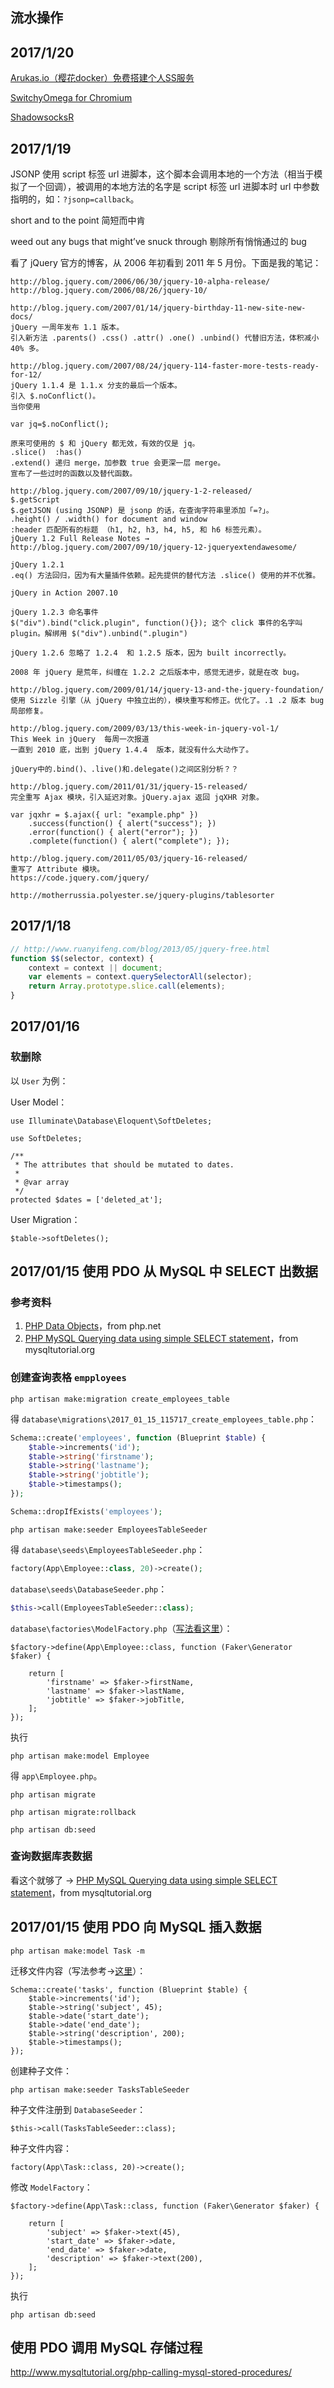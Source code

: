 ## 流水操作

## 2017/1/20

[Arukas.io（樱花docker）免费搭建个人SS服务](http://www.iqcni.com/other/12.html)

[SwitchyOmega for Chromium](/FelisCatus/SwitchyOmega/releases)

[ShadowsocksR](/shadowsocksr/shadowsocksr-csharp/releases)

## 2017/1/19

JSONP 使用 script 标签 url 进脚本，这个脚本会调用本地的一个方法（相当于模拟了一个回调），被调用的本地方法的名字是 script 标签 url 进脚本时 url 中参数指明的，如：`?jsonp=callback`。

short and to the point 简短而中肯

weed out any bugs that might’ve snuck through 剔除所有悄悄通过的 bug

看了 jQuery 官方的博客，从 2006 年初看到 2011 年 5 月份。下面是我的笔记：

```
http://blog.jquery.com/2006/06/30/jquery-10-alpha-release/
http://blog.jquery.com/2006/08/26/jquery-10/

http://blog.jquery.com/2007/01/14/jquery-birthday-11-new-site-new-docs/
jQuery 一周年发布 1.1 版本。
引入新方法 .parents() .css() .attr() .one() .unbind() 代替旧方法，体积减小 40% 多。

http://blog.jquery.com/2007/08/24/jquery-114-faster-more-tests-ready-for-12/
jQuery 1.1.4 是 1.1.x 分支的最后一个版本。 
引入 $.noConflict()。
当你使用

var jq=$.noConflict();

原来可使用的 $ 和 jQuery 都无效，有效的仅是 jq。
.slice()  :has()
.extend() 递归 merge，加参数 true 会更深一层 merge。
宣布了一些过时的函数以及替代函数。

http://blog.jquery.com/2007/09/10/jquery-1-2-released/
$.getScript 
$.getJSON (using JSONP) 是 jsonp 的话，在查询字符串里添加「=?」。 
.height() / .width() for document and window
:header 匹配所有的标题 （h1, h2, h3, h4, h5, 和 h6 标签元素）。
jQuery 1.2 Full Release Notes → http://blog.jquery.com/2007/09/10/jquery-12-jqueryextendawesome/

jQuery 1.2.1 
.eq() 方法回归，因为有大量插件依赖。起先提供的替代方法 .slice() 使用的并不优雅。

jQuery in Action 2007.10

jQuery 1.2.3 命名事件
$("div").bind("click.plugin", function(){}); 这个 click 事件的名字叫 plugin。解绑用 $("div").unbind(".plugin")

jQuery 1.2.6 忽略了 1.2.4  和 1.2.5 版本，因为 built incorrectly。 

2008 年 jQuery 是荒年，纠缠在 1.2.2 之后版本中，感觉无进步，就是在改 bug。

http://blog.jquery.com/2009/01/14/jquery-13-and-the-jquery-foundation/
使用 Sizzle 引擎（从 jQuery 中独立出的），模块重写和修正。优化了。.1 .2 版本 bug 局部修复。

http://blog.jquery.com/2009/03/13/this-week-in-jquery-vol-1/
This Week in jQuery  每周一次报道
一直到 2010 底，出到 jQuery 1.4.4  版本，就没有什么大动作了。

jQuery中的.bind()、.live()和.delegate()之间区别分析？？

http://blog.jquery.com/2011/01/31/jquery-15-released/
完全重写 Ajax 模块，引入延迟对象。jQuery.ajax 返回 jqXHR 对象。

var jqxhr = $.ajax({ url: "example.php" })
    .success(function() { alert("success"); })
    .error(function() { alert("error"); })
    .complete(function() { alert("complete"); });

http://blog.jquery.com/2011/05/03/jquery-16-released/
重写了 Attribute 模块。
https://code.jquery.com/jquery/

http://motherrussia.polyester.se/jquery-plugins/tablesorter
```

## 2017/1/18

```javascript
// http://www.ruanyifeng.com/blog/2013/05/jquery-free.html
function $$(selector, context) {
    context = context || document;
    var elements = context.querySelectorAll(selector);
    return Array.prototype.slice.call(elements);
}
```

## 2017/01/16 

### 软删除

以 `User` 为例：

User Model：

```
use Illuminate\Database\Eloquent\SoftDeletes;

use SoftDeletes;

/**
 * The attributes that should be mutated to dates.
 *
 * @var array
 */
protected $dates = ['deleted_at'];
```

User Migration：

```
$table->softDeletes();
```

## 2017/01/15 使用 PDO 从 MySQL 中 SELECT 出数据

### 参考资料

1. [PHP Data Objects]()，from php.net
2. [PHP MySQL Querying data using simple SELECT statement](http://www.mysqltutorial.org/php-querying-data-from-mysql-table/)，from mysqltutorial.org 

### 创建查询表格 `empployees`

```
php artisan make:migration create_employees_table
```

得 `database\migrations\2017_01_15_115717_create_employees_table.php`：

```php
Schema::create('employees', function (Blueprint $table) {
    $table->increments('id');
    $table->string('firstname');
    $table->string('lastname');
    $table->string('jobtitle');
    $table->timestamps();
});

Schema::dropIfExists('employees');
```

```
php artisan make:seeder EmployeesTableSeeder
```

得 `database\seeds\EmployeesTableSeeder.php`：

```php
factory(App\Employee::class, 20)->create();
```

`database\seeds\DatabaseSeeder.php`：

```php
$this->call(EmployeesTableSeeder::class);
```

`database\factories\ModelFactory.php`（[写法看这里](https://github.com/fzaninotto/Faker)）：

```
$factory->define(App\Employee::class, function (Faker\Generator $faker) {

    return [
        'firstname' => $faker->firstName,
        'lastname' => $faker->lastName,
        'jobtitle' => $faker->jobTitle,
    ];
});
```

执行

```
php artisan make:model Employee
```

得 `app\Employee.php`。

```
php artisan migrate

php artisan migrate:rollback

php artisan db:seed
```

### 查询数据库表数据

看这个就够了 → [PHP MySQL Querying data using simple SELECT statement](http://www.mysqltutorial.org/php-querying-data-from-mysql-table/)，from mysqltutorial.org 

## 2017/01/15 使用 PDO 向 MySQL 插入数据

```
php artisan make:model Task -m
```

迁移文件内容（写法参考→[这里](https://laravel.com/docs/5.3/migrations#columns)）：

```
Schema::create('tasks', function (Blueprint $table) {
    $table->increments('id');
    $table->string('subject', 45);
    $table->date('start_date');
    $table->date('end_date');
    $table->string('description', 200);
    $table->timestamps();
});
```

创建种子文件：

```
php artisan make:seeder TasksTableSeeder
```
种子文件注册到 `DatabaseSeeder`：

```
$this->call(TasksTableSeeder::class);
```

种子文件内容：

```
factory(App\Task::class, 20)->create();
```

修改 `ModelFactory`：

```
$factory->define(App\Task::class, function (Faker\Generator $faker) {

    return [
        'subject' => $faker->text(45),
        'start_date' => $faker->date,
        'end_date' => $faker->date,
        'description' => $faker->text(200),
    ];
});
```

执行

```
php artisan db:seed
```

## 使用 PDO 调用 MySQL 存储过程

http://www.mysqltutorial.org/php-calling-mysql-stored-procedures/
